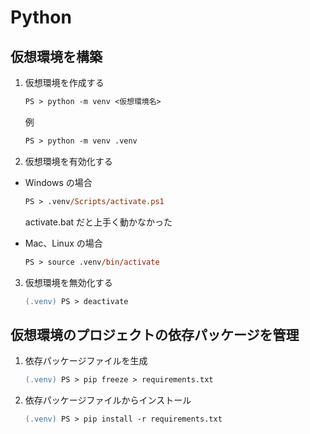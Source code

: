 # Python

## 仮想環境を構築

1. 仮想環境を作成する
    ```ps
    PS > python -m venv <仮想環境名>
    ```

    例
    ```ps
    PS > python -m venv .venv
    ```

2. 仮想環境を有効化する
- Windows の場合
    ```ps
    PS > .venv/Scripts/activate.ps1
    ```
    activate.bat だと上手く動かなかった

- Mac、Linux の場合
    ```ps
    PS > source .venv/bin/activate
    ```

3. 仮想環境を無効化する
    ```ps
    (.venv) PS > deactivate
    ```

## 仮想環境のプロジェクトの依存パッケージを管理

1. 依存パッケージファイルを生成
    ```ps
    (.venv) PS > pip freeze > requirements.txt
    ```

2. 依存パッケージファイルからインストール
    ```ps
    (.venv) PS > pip install -r requirements.txt
    ```